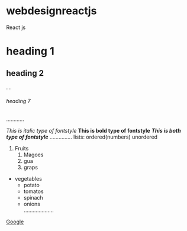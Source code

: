 # webdesignreactjs
React js 
# heading 1
## heading 2
.
.
###### heading 7
............

*This is italic type of fontstyle*
**This is bold type of fontstyle**
***This is both type of fontstyle***
...............
lists:
      ordered(numbers)
      unordered
1. Fruits
   1. Magoes
   2. gua
   3. graps
  
      
* vegetables
  * potato
  * tomatos
  * spinach
  * onions      
....................

[Google](https://www.google.com/)
